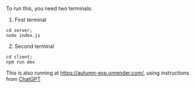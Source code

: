 To run this, you need two terminals:

1. First terminal

```
cd server;
node index.js
```

2. Second terminal

```
cd client;
npm run dev
```

This is also running at https://autumn-exp.onrender.com/, using instructions
from [ChatGPT](https://chatgpt.com/share/68b10eb9-b888-8004-9194-3c06ebb7f7ee)
